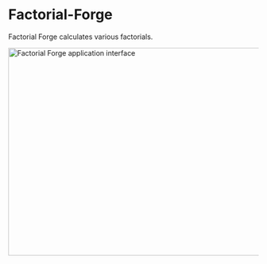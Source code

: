 # Factorial-Forge
Factorial Forge calculates various factorials.

<img width="721" height="418" alt="Factorial Forge application interface" src="https://github.com/user-attachments/assets/fdd17aa8-abb6-41f5-9497-20be5522a854" />
